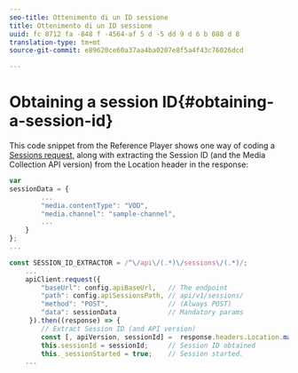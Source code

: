 ```yaml
---
seo-title: Ottenimento di un ID sessione
title: Ottenimento di un ID sessione
uuid: fc 8712 fa -848 f -4564-af 5 d -5 dd 9 d 6 b 088 d 8
translation-type: tm+mt
source-git-commit: e89620ce60a37aa4ba0207e8f5a4f43c76026dcd

---
```



# Obtaining a session ID{#obtaining-a-session-id}

This code snippet from the Reference Player shows one way of coding a [Sessions request,](/help/media-collection-api/mc-api-ref/mc-api-sessions-req.md) along with extracting the Session ID (and the Media Collection API version) from the Location header in the response:

```js
var  
sessionData = { 
        ... 
        "media.contentType": "VOD", 
        "media.channel": "sample-channel", 
        ... 
    } 
}; 
...

const SESSION_ID_EXTRACTOR = /^\/api\/(.*)\/sessions\/(.*)/; 
    ...
    apiClient.request({ 
        "baseUrl": config.apiBaseUrl,   // The endpoint 
        "path": config.apiSessionsPath, // api/v1/sessions/ 
        "method": "POST",               // (Always POST) 
        "data": sessionData             // Mandatory params 
     }).then((response) => { 
        // Extract Session ID (and API version) 
        const [, apiVersion, sessionId] =  response.headers.Location.match(SESSION_ID_EXTRACTOR);  
        this.sessionId = sessionId;     // Session ID obtained 
        this._sessionStarted = true;    // Session started. 
    ...
```

